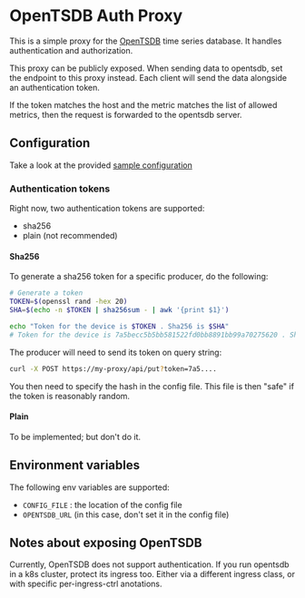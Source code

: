 # OpenTSDB Auth Proxy

This is a simple proxy for the [OpenTSDB](https://github.com/OpenTSDB/opentsdb) 
time series database. It handles authentication and authorization.

This proxy can be publicly exposed. When sending data to opentsdb, set the endpoint
to this proxy instead. Each client will send the data alongside an authentication
token.

If the token matches the host and the metric matches the list of allowed metrics,
then the request is forwarded to the opentsdb server.

## Configuration

Take a look at the provided [sample configuration](./example-cfg.yml)

### Authentication tokens

Right now, two authentication tokens are supported:

- sha256
- plain (not recommended)

#### Sha256

To generate a sha256 token for a specific producer, do the following:

```bash
# Generate a token
TOKEN=$(openssl rand -hex 20)
SHA=$(echo -n $TOKEN | sha256sum - | awk '{print $1}')

echo "Token for the device is $TOKEN . Sha256 is $SHA"
# Token for the device is 7a5becc5b5bb581522fd0bb8891bb99a70275620 . Sha256 is ac790471b321143716e7773d589af923236ebdd435ba17c671df3558becc5154
```

The producer will need to send its token on query string:

```bash
curl -X POST https://my-proxy/api/put?token=7a5....
```

You then need to specify the hash in the config file. This file is then "safe"
if the token is reasonably random.

#### Plain

To be implemented; but don't do it.


## Environment variables

The following env variables are supported:

- `CONFIG_FILE` : the location of the config file
- `OPENTSDB_URL` (in this case, don't set it in the config file)

## Notes about exposing OpenTSDB

Currently, OpenTSDB does not support authentication. If you run opentsdb in a k8s
cluster, protect its ingress too. Either via a different ingress class, or with
specific per-ingress-ctrl anotations.
